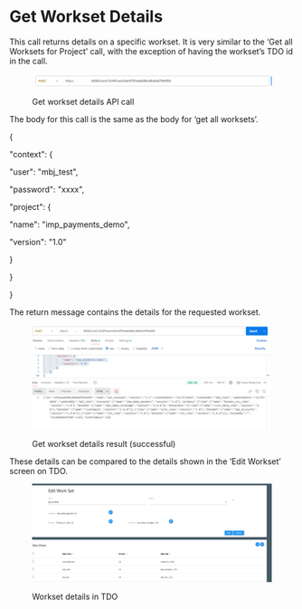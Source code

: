 # Get Workset Details

This call returns details on a specific workset.  It is very similar to the ‘Get all Worksets for Project’ call, with the exception of having the workset’s TDO id in the call.

&#x20;

<figure><img src="../../../../../.gitbook/assets/image (68).png" alt=""><figcaption><p>Get workset details API call</p></figcaption></figure>

&#x20;The body for this call is the same as the body for ‘get all worksets’.

&#x20;{

&#x20;   "context": {

&#x20;       "user": "mbj\_test",

&#x20;       "password": "xxxx",

&#x20;       "project": {

&#x20;           "name": "imp\_payments\_demo",

&#x20;           "version": "1.0"

&#x20;       }

&#x20;   }

}

&#x20;The return message contains the details for the requested workset.

&#x20;

<figure><img src="../../../../../.gitbook/assets/image (69).png" alt=""><figcaption><p>Get workset details result (successful)</p></figcaption></figure>

&#x20;These details can be compared to the details shown in the ‘Edit Workset’ screen on TDO.

&#x20;

<figure><img src="../../../../../.gitbook/assets/image (70).png" alt=""><figcaption><p>Workset details in TDO</p></figcaption></figure>
